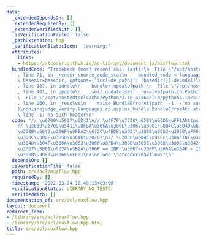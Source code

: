 ```yaml
---
data:
  _extendedDependsOn: []
  _extendedRequiredBy: []
  _extendedVerifiedWith: []
  _isVerificationFailed: false
  _pathExtension: hpp
  _verificationStatusIcon: ':warning:'
  attributes:
    links:
    - https://atcoder.github.io/ac-library/document_ja/maxflow.html
  bundledCode: "Traceback (most recent call last):\n  File \"/opt/hostedtoolcache/Python/3.10.4/x64/lib/python3.10/site-packages/onlinejudge_verify/documentation/build.py\"\
    , line 71, in _render_source_code_stat\n    bundled_code = language.bundle(stat.path,\
    \ basedir=basedir, options={'include_paths': [basedir]}).decode()\n  File \"/opt/hostedtoolcache/Python/3.10.4/x64/lib/python3.10/site-packages/onlinejudge_verify/languages/cplusplus.py\"\
    , line 187, in bundle\n    bundler.update(path)\n  File \"/opt/hostedtoolcache/Python/3.10.4/x64/lib/python3.10/site-packages/onlinejudge_verify/languages/cplusplus_bundle.py\"\
    , line 401, in update\n    self.update(self._resolve(pathlib.Path(included), included_from=path))\n\
    \  File \"/opt/hostedtoolcache/Python/3.10.4/x64/lib/python3.10/site-packages/onlinejudge_verify/languages/cplusplus_bundle.py\"\
    , line 260, in _resolve\n    raise BundleErrorAt(path, -1, \"no such header\"\
    )\nonlinejudge_verify.languages.cplusplus_bundle.BundleErrorAt: atcoder/maxflow:\
    \ line -1: no such header\n"
  code: "// \u6700\u5927\u6D41\n// \u4F7F\u7528\u65B9\u6CD5\uFF1Ahttps://atcoder.github.io/ac-library/document_ja/maxflow.html\n\
    // \u203B\u6709\u5411\u8FBA\u306A\u306E\u3067\u3001\u884C\u304D\u6765\u3067\u304D\
    \u308B\u6642\u306F\u8FBA2\u672C\u4ED8\u3051\u308B\u3053\u3068\uFF01\uFF01(\u305D\
    \u308C\u306F\u305D\u3046\u2026)\n// \u203B\u6D41\u91CF\u306FINF\u3088\u308A\u5927\
    \u304D\u304F\u306A\u3063\u3066\u8FD4\u308B\u3053\u3068\u3082\u3042\u308B\u306E\
    \u3067\u3001\u5224\u5B9A\u306F == INF \u3067\u306F\u306A\u304F < INF \u3067\u898B\
    \u308B\u3053\u3068\uFF01\n#include \"atcoder/maxflow\"\n"
  dependsOn: []
  isVerificationFile: false
  path: src/acl/maxflow.hpp
  requiredBy: []
  timestamp: '2022-03-24 10:49:13+09:00'
  verificationStatus: LIBRARY_NO_TESTS
  verifiedWith: []
documentation_of: src/acl/maxflow.hpp
layout: document
redirect_from:
- /library/src/acl/maxflow.hpp
- /library/src/acl/maxflow.hpp.html
title: src/acl/maxflow.hpp
---
```

